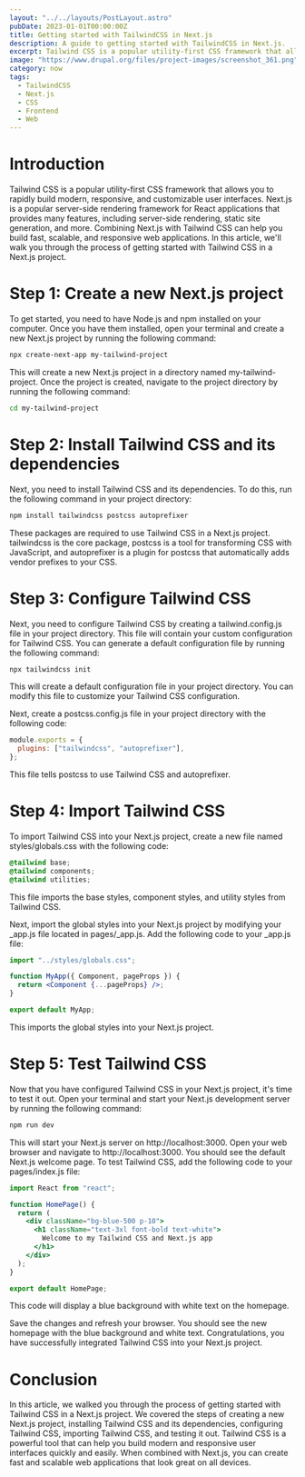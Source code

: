 ```yaml
---
layout: "../../layouts/PostLayout.astro"
pubDate: 2023-01-01T00:00:00Z
title: Getting started with TailwindCSS in Next.js
description: A guide to getting started with TailwindCSS in Next.js.
excerpt: Tailwind CSS is a popular utility-first CSS framework that allows you to rapidly build modern, responsive, and customizable user interfaces.
image: "https://www.drupal.org/files/project-images/screenshot_361.png"
category: now
tags:
  - TailwindCSS
  - Next.js
  - CSS
  - Frontend
  - Web
---
```


# Introduction

Tailwind CSS is a popular utility-first CSS framework that allows you to rapidly build modern, responsive, and customizable user interfaces. Next.js is a popular server-side rendering framework for React applications that provides many features, including server-side rendering, static site generation, and more. Combining Next.js with Tailwind CSS can help you build fast, scalable, and responsive web applications. In this article, we'll walk you through the process of getting started with Tailwind CSS in a Next.js project.

# Step 1: Create a new Next.js project

To get started, you need to have Node.js and npm installed on your computer. Once you have them installed, open your terminal and create a new Next.js project by running the following command:

```bash
npx create-next-app my-tailwind-project
```

This will create a new Next.js project in a directory named my-tailwind-project. Once the project is created, navigate to the project directory by running the following command:

```bash
cd my-tailwind-project
```

# Step 2: Install Tailwind CSS and its dependencies

Next, you need to install Tailwind CSS and its dependencies. To do this, run the following command in your project directory:

```bash
npm install tailwindcss postcss autoprefixer
```

These packages are required to use Tailwind CSS in a Next.js project. tailwindcss is the core package, postcss is a tool for transforming CSS with JavaScript, and autoprefixer is a plugin for postcss that automatically adds vendor prefixes to your CSS.

# Step 3: Configure Tailwind CSS

Next, you need to configure Tailwind CSS by creating a tailwind.config.js file in your project directory. This file will contain your custom configuration for Tailwind CSS. You can generate a default configuration file by running the following command:

```bash
npx tailwindcss init
```

This will create a default configuration file in your project directory. You can modify this file to customize your Tailwind CSS configuration.

Next, create a postcss.config.js file in your project directory with the following code:

```js
module.exports = {
  plugins: ["tailwindcss", "autoprefixer"],
};
```

This file tells postcss to use Tailwind CSS and autoprefixer.

# Step 4: Import Tailwind CSS

To import Tailwind CSS into your Next.js project, create a new file named styles/globals.css with the following code:

```css
@tailwind base;
@tailwind components;
@tailwind utilities;
```

This file imports the base styles, component styles, and utility styles from Tailwind CSS.

Next, import the global styles into your Next.js project by modifying your \_app.js file located in pages/\_app.js. Add the following code to your \_app.js file:

```jsx
import "../styles/globals.css";

function MyApp({ Component, pageProps }) {
  return <Component {...pageProps} />;
}

export default MyApp;
```

This imports the global styles into your Next.js project.

# Step 5: Test Tailwind CSS

Now that you have configured Tailwind CSS in your Next.js project, it's time to test it out. Open your terminal and start your Next.js development server by running the following command:

```bash
npm run dev
```

This will start your Next.js server on http://localhost:3000. Open your web browser and navigate to http://localhost:3000. You should see the default Next.js welcome page. To test Tailwind CSS, add the following code to your pages/index.js file:

```jsx
import React from "react";

function HomePage() {
  return (
    <div className="bg-blue-500 p-10">
      <h1 className="text-3xl font-bold text-white">
        Welcome to my Tailwind CSS and Next.js app
      </h1>
    </div>
  );
}

export default HomePage;
```

This code will display a blue background with white text on the homepage.

Save the changes and refresh your browser. You should see the new homepage with the blue background and white text. Congratulations, you have successfully integrated Tailwind CSS into your Next.js project.

# Conclusion

In this article, we walked you through the process of getting started with Tailwind CSS in a Next.js project. We covered the steps of creating a new Next.js project, installing Tailwind CSS and its dependencies, configuring Tailwind CSS, importing Tailwind CSS, and testing it out. Tailwind CSS is a powerful tool that can help you build modern and responsive user interfaces quickly and easily. When combined with Next.js, you can create fast and scalable web applications that look great on all devices.
